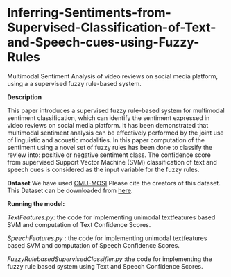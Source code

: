# Inferring-Sentiments-from-Supervised-Classification-of-Text-and-Speech-cues-using-Fuzzy-Rules
Multimodal Sentiment Analysis of video reviews on social media platform, using a  a supervised fuzzy rule-based system.

**Description**

This paper introduces a supervised fuzzy rule-based system for multimodal sentiment classification, which can
identify the sentiment expressed in video reviews on social media platform. It has been demonstrated that multimodal sentiment
analysis can be effectively performed by the joint use of linguistic and acoustic modalities. In this paper computation of the
sentiment using a novel set of fuzzy rules has been done to classify the review into: positive or negative sentiment class. The
confidence score from supervised Support Vector Machine (SVM) classification of text and speech cues is considered as the input
variable for the fuzzy rules. 

**Dataset**
We have used [CMU-MOSI](https://arxiv.org/ftp/arxiv/papers/1606/1606.06259.pdf) Please cite the creators of this dataset. This Dataset can be downloaded from [here](http://immortal.multicomp.cs.cmu.edu/raw_datasets/). 

**Running the model:**

_TextFeatures.py_: the code for implementing unimodal textfeatures based SVM and computation of Text Confidence Scores.

_SpeechFeatures.py_ : the code for implementing unimodal textfeatures based SVM and computation of Speech Confidence Scores.

_FuzzyRulebasedSupervisedClassifier.py_ :the code for implementing the fuzzy rule based system using Text and Speech Confidence Scores.
